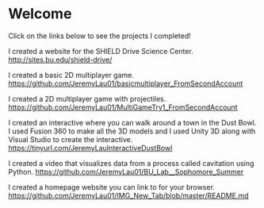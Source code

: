 # Welcome
Click on the links below to see the projects I completed!


I created a website for the SHIELD Drive Science Center.
http://sites.bu.edu/shield-drive/

I created a basic 2D multiplayer game.
https://github.com/JeremyLau01/basicmultiplayer_FromSecondAccount

I created a 2D multiplayer game with projectiles.
https://github.com/JeremyLau01/MultiGameTry1_FromSecondAccount

I created an interactive where you can walk around a town in the Dust Bowl. I used Fusion 360 to make all the 3D models and I used Unity 3D along with Visual Studio to create the interactive.
https://tinyurl.com/JeremyLauInteractiveDustBowl

I created a video that visualizes data from a process called cavitation using Python. https://github.com/JeremyLau01/BU_Lab__Sophomore_Summer

I created a homepage website you can link to for your browser.
https://github.com/JeremyLau01/IMG_New_Tab/blob/master/README.md
